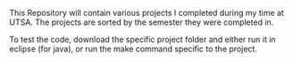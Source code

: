 This Repository will contain various projects I completed during my time 
at UTSA. The projects are sorted by the semester they were completed in. 

To test the code, download the specific project folder and either run it 
in eclipse (for java), or run the make command specific to the project.

